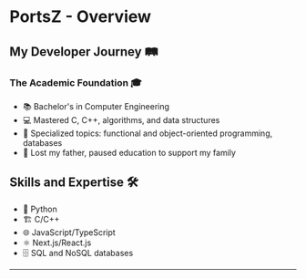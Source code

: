 # PortsZ - Overview 

## My Developer Journey 🛤️

### The Academic Foundation 🎓

- 📚 Bachelor's in Computer Engineering
- 💻 Mastered C, C++, algorithms, and data structures
- 📘 Specialized topics: functional and object-oriented programming, databases
- 🙏 Lost my father, paused education to support my family


## Skills and Expertise 🛠️

- 🐍 Python
- 🏗️ C/C++
- 🌐 JavaScript/TypeScript
- ⚛️ Next.js/React.js
- 🗄️ SQL and NoSQL databases

---
